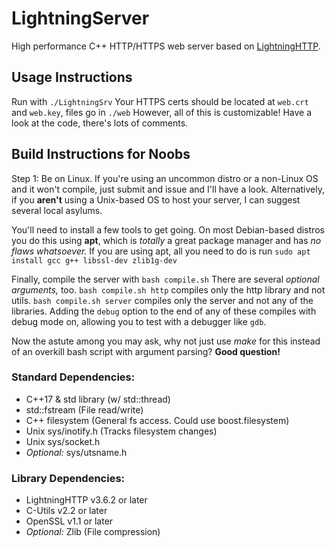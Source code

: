 # LightningServer
High performance C++ HTTP/HTTPS web server based on [LightningHTTP](https://github.com/Pecacheu/LightningHTTP).

## Usage Instructions

Run with `./LightningSrv`
Your HTTPS certs should be located at `web.crt` and `web.key`, files go in `./web`
However, all of this is customizable! Have a look at the code, there's lots of comments.

## Build Instructions for Noobs

Step 1: Be on Linux. If you're using an uncommon distro or a non-Linux OS and it won't compile, just submit and issue and I'll have a look. Alternatively, if you **aren't** using a Unix-based OS to host your server, I can suggest several local asylums.

You'll need to install a few tools to get going. On most Debian-based distros you do this using **apt**, which is *totally* a great package manager and has *no flaws whatsoever.* If you are using apt, all you need to do is run `sudo apt install gcc g++ libssl-dev zlib1g-dev`

Finally, compile the server with `bash compile.sh`
There are several *optional arguments,* too. `bash compile.sh http` compiles only the http library and not utils. `bash compile.sh server` compiles only the server and not any of the libraries. Adding the `debug` option to the end of any of these compiles with debug mode on, allowing you to test with a debugger like `gdb`.

Now the astute among you may ask, why not just use *make* for this instead of an overkill bash script with argument parsing? **Good question!**

### Standard Dependencies:
- C++17 & std library (w/ std::thread)
- std::fstream (File read/write)
- C++ filesystem (General fs access. Could use boost.filesystem)
- Unix sys/inotify.h (Tracks filesystem changes)
- Unix sys/socket.h
- *Optional:* sys/utsname.h

### Library Dependencies:
- LightningHTTP v3.6.2 or later
- C-Utils v2.2 or later
- OpenSSL v1.1 or later
- *Optional:* Zlib (File compression)